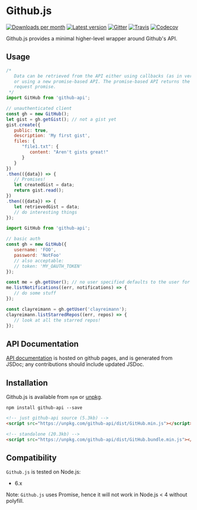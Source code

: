 # Github.js

[![Downloads per month](https://img.shields.io/npm/dm/github-api.svg?maxAge=2592000)][npm-package]
[![Latest version](https://img.shields.io/npm/v/github-api.svg?maxAge=3600)][npm-package]
[![Gitter](https://img.shields.io/gitter/room/github-tools/github.js.svg?maxAge=2592000)][gitter]
[![Travis](https://img.shields.io/travis/github-tools/github.svg?maxAge=60)][travis-ci]
[![Codecov](https://img.shields.io/codecov/c/github/github-tools/github.svg?maxAge=2592000)][codecov]

Github.js provides a minimal higher-level wrapper around Github's API.

## Usage

```js
/*
   Data can be retrieved from the API either using callbacks (as in versions < 1.0)
   or using a new promise-based API. The promise-based API returns the raw Axios
   request promise.
 */
import GitHub from 'github-api';

// unauthenticated client
const gh = new GitHub();
let gist = gh.getGist(); // not a gist yet
gist.create({
   public: true,
   description: 'My first gist',
   files: {
      "file1.txt": {
         content: "Aren't gists great!"
      }
   }
})
.then(({data}) => {
   // Promises!
   let createdGist = data;
   return gist.read();
})
.then(({data}) => {
   let retrievedGist = data;
   // do interesting things
});
```

```js
import GitHub from 'github-api';

// basic auth
const gh = new GitHub({
   username: 'FOO',
   password: 'NotFoo'
   // also acceptable:
   // token: 'MY_OAUTH_TOKEN'
});

const me = gh.getUser(); // no user specified defaults to the user for whom credentials were provided
me.listNotifications((err, notifications) => {
   // do some stuff
});

const clayreimann = gh.getUser('clayreimann');
clayreimann.listStarredRepos((err, repos) => {
   // look at all the starred repos!
});
```

## API Documentation

[API documentation][docs] is hosted on github pages, and is generated from JSDoc; any contributions
should include updated JSDoc.

## Installation
Github.js is available from `npm` or [unpkg][unpkg].

```shell
npm install github-api --save
```

```html
<!-- just github-api source (5.3kb) -->
<script src="https://unpkg.com/github-api/dist/GitHub.min.js"></script>

<!-- standalone (20.3kb) -->
<script src="https://unpkg.com/github-api/dist/GitHub.bundle.min.js"></script>
```

## Compatibility
`Github.js` is tested on Node.js:
* 6.x

Note: `Github.js` uses Promise, hence it will not work in Node.js < 4 without polyfill.

[codecov]: https://codecov.io/github/github-tools/github?branch=master
[docs]: http://github-tools.github.io/github/
[gitter]: https://gitter.im/github-tools/github
[npm-package]: https://www.npmjs.com/package/github-api/
[unpkg]: https://unpkg.com/github-api/
[travis-ci]: https://travis-ci.org/github-tools/github
